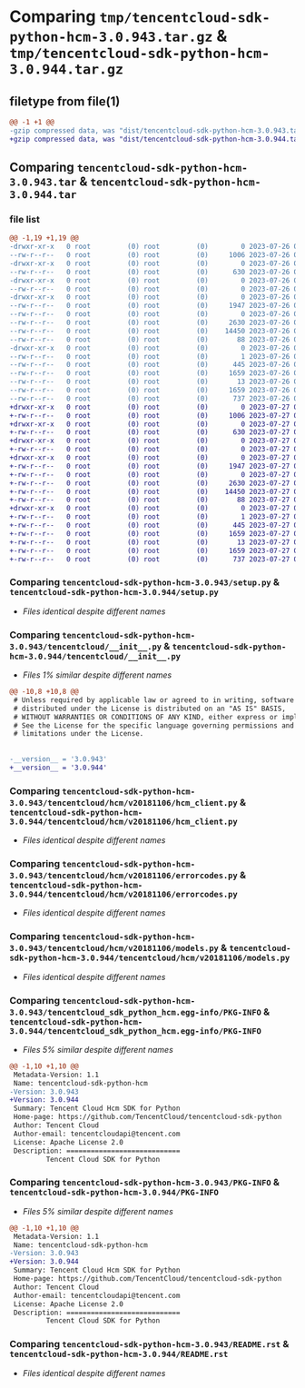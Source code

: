 # Comparing `tmp/tencentcloud-sdk-python-hcm-3.0.943.tar.gz` & `tmp/tencentcloud-sdk-python-hcm-3.0.944.tar.gz`

## filetype from file(1)

```diff
@@ -1 +1 @@
-gzip compressed data, was "dist/tencentcloud-sdk-python-hcm-3.0.943.tar", last modified: Wed Jul 26 00:38:33 2023, max compression
+gzip compressed data, was "dist/tencentcloud-sdk-python-hcm-3.0.944.tar", last modified: Thu Jul 27 02:16:49 2023, max compression
```

## Comparing `tencentcloud-sdk-python-hcm-3.0.943.tar` & `tencentcloud-sdk-python-hcm-3.0.944.tar`

### file list

```diff
@@ -1,19 +1,19 @@
-drwxr-xr-x   0 root         (0) root         (0)        0 2023-07-26 00:38:33.000000 tencentcloud-sdk-python-hcm-3.0.943/
--rw-r--r--   0 root         (0) root         (0)     1006 2023-07-26 00:38:33.000000 tencentcloud-sdk-python-hcm-3.0.943/setup.py
-drwxr-xr-x   0 root         (0) root         (0)        0 2023-07-26 00:38:33.000000 tencentcloud-sdk-python-hcm-3.0.943/tencentcloud/
--rw-r--r--   0 root         (0) root         (0)      630 2023-07-26 00:38:33.000000 tencentcloud-sdk-python-hcm-3.0.943/tencentcloud/__init__.py
-drwxr-xr-x   0 root         (0) root         (0)        0 2023-07-26 00:38:33.000000 tencentcloud-sdk-python-hcm-3.0.943/tencentcloud/hcm/
--rw-r--r--   0 root         (0) root         (0)        0 2023-07-26 00:38:33.000000 tencentcloud-sdk-python-hcm-3.0.943/tencentcloud/hcm/__init__.py
-drwxr-xr-x   0 root         (0) root         (0)        0 2023-07-26 00:38:33.000000 tencentcloud-sdk-python-hcm-3.0.943/tencentcloud/hcm/v20181106/
--rw-r--r--   0 root         (0) root         (0)     1947 2023-07-26 00:38:33.000000 tencentcloud-sdk-python-hcm-3.0.943/tencentcloud/hcm/v20181106/hcm_client.py
--rw-r--r--   0 root         (0) root         (0)        0 2023-07-26 00:38:33.000000 tencentcloud-sdk-python-hcm-3.0.943/tencentcloud/hcm/v20181106/__init__.py
--rw-r--r--   0 root         (0) root         (0)     2630 2023-07-26 00:38:33.000000 tencentcloud-sdk-python-hcm-3.0.943/tencentcloud/hcm/v20181106/errorcodes.py
--rw-r--r--   0 root         (0) root         (0)    14450 2023-07-26 00:38:33.000000 tencentcloud-sdk-python-hcm-3.0.943/tencentcloud/hcm/v20181106/models.py
--rw-r--r--   0 root         (0) root         (0)       88 2023-07-26 00:38:33.000000 tencentcloud-sdk-python-hcm-3.0.943/setup.cfg
-drwxr-xr-x   0 root         (0) root         (0)        0 2023-07-26 00:38:33.000000 tencentcloud-sdk-python-hcm-3.0.943/tencentcloud_sdk_python_hcm.egg-info/
--rw-r--r--   0 root         (0) root         (0)        1 2023-07-26 00:38:33.000000 tencentcloud-sdk-python-hcm-3.0.943/tencentcloud_sdk_python_hcm.egg-info/dependency_links.txt
--rw-r--r--   0 root         (0) root         (0)      445 2023-07-26 00:38:33.000000 tencentcloud-sdk-python-hcm-3.0.943/tencentcloud_sdk_python_hcm.egg-info/SOURCES.txt
--rw-r--r--   0 root         (0) root         (0)     1659 2023-07-26 00:38:33.000000 tencentcloud-sdk-python-hcm-3.0.943/tencentcloud_sdk_python_hcm.egg-info/PKG-INFO
--rw-r--r--   0 root         (0) root         (0)       13 2023-07-26 00:38:33.000000 tencentcloud-sdk-python-hcm-3.0.943/tencentcloud_sdk_python_hcm.egg-info/top_level.txt
--rw-r--r--   0 root         (0) root         (0)     1659 2023-07-26 00:38:33.000000 tencentcloud-sdk-python-hcm-3.0.943/PKG-INFO
--rw-r--r--   0 root         (0) root         (0)      737 2023-07-26 00:38:33.000000 tencentcloud-sdk-python-hcm-3.0.943/README.rst
+drwxr-xr-x   0 root         (0) root         (0)        0 2023-07-27 02:16:49.000000 tencentcloud-sdk-python-hcm-3.0.944/
+-rw-r--r--   0 root         (0) root         (0)     1006 2023-07-27 02:16:49.000000 tencentcloud-sdk-python-hcm-3.0.944/setup.py
+drwxr-xr-x   0 root         (0) root         (0)        0 2023-07-27 02:16:49.000000 tencentcloud-sdk-python-hcm-3.0.944/tencentcloud/
+-rw-r--r--   0 root         (0) root         (0)      630 2023-07-27 02:16:49.000000 tencentcloud-sdk-python-hcm-3.0.944/tencentcloud/__init__.py
+drwxr-xr-x   0 root         (0) root         (0)        0 2023-07-27 02:16:49.000000 tencentcloud-sdk-python-hcm-3.0.944/tencentcloud/hcm/
+-rw-r--r--   0 root         (0) root         (0)        0 2023-07-27 02:16:49.000000 tencentcloud-sdk-python-hcm-3.0.944/tencentcloud/hcm/__init__.py
+drwxr-xr-x   0 root         (0) root         (0)        0 2023-07-27 02:16:49.000000 tencentcloud-sdk-python-hcm-3.0.944/tencentcloud/hcm/v20181106/
+-rw-r--r--   0 root         (0) root         (0)     1947 2023-07-27 02:16:49.000000 tencentcloud-sdk-python-hcm-3.0.944/tencentcloud/hcm/v20181106/hcm_client.py
+-rw-r--r--   0 root         (0) root         (0)        0 2023-07-27 02:16:49.000000 tencentcloud-sdk-python-hcm-3.0.944/tencentcloud/hcm/v20181106/__init__.py
+-rw-r--r--   0 root         (0) root         (0)     2630 2023-07-27 02:16:49.000000 tencentcloud-sdk-python-hcm-3.0.944/tencentcloud/hcm/v20181106/errorcodes.py
+-rw-r--r--   0 root         (0) root         (0)    14450 2023-07-27 02:16:49.000000 tencentcloud-sdk-python-hcm-3.0.944/tencentcloud/hcm/v20181106/models.py
+-rw-r--r--   0 root         (0) root         (0)       88 2023-07-27 02:16:49.000000 tencentcloud-sdk-python-hcm-3.0.944/setup.cfg
+drwxr-xr-x   0 root         (0) root         (0)        0 2023-07-27 02:16:49.000000 tencentcloud-sdk-python-hcm-3.0.944/tencentcloud_sdk_python_hcm.egg-info/
+-rw-r--r--   0 root         (0) root         (0)        1 2023-07-27 02:16:49.000000 tencentcloud-sdk-python-hcm-3.0.944/tencentcloud_sdk_python_hcm.egg-info/dependency_links.txt
+-rw-r--r--   0 root         (0) root         (0)      445 2023-07-27 02:16:49.000000 tencentcloud-sdk-python-hcm-3.0.944/tencentcloud_sdk_python_hcm.egg-info/SOURCES.txt
+-rw-r--r--   0 root         (0) root         (0)     1659 2023-07-27 02:16:49.000000 tencentcloud-sdk-python-hcm-3.0.944/tencentcloud_sdk_python_hcm.egg-info/PKG-INFO
+-rw-r--r--   0 root         (0) root         (0)       13 2023-07-27 02:16:49.000000 tencentcloud-sdk-python-hcm-3.0.944/tencentcloud_sdk_python_hcm.egg-info/top_level.txt
+-rw-r--r--   0 root         (0) root         (0)     1659 2023-07-27 02:16:49.000000 tencentcloud-sdk-python-hcm-3.0.944/PKG-INFO
+-rw-r--r--   0 root         (0) root         (0)      737 2023-07-27 02:16:49.000000 tencentcloud-sdk-python-hcm-3.0.944/README.rst
```

### Comparing `tencentcloud-sdk-python-hcm-3.0.943/setup.py` & `tencentcloud-sdk-python-hcm-3.0.944/setup.py`

 * *Files identical despite different names*

### Comparing `tencentcloud-sdk-python-hcm-3.0.943/tencentcloud/__init__.py` & `tencentcloud-sdk-python-hcm-3.0.944/tencentcloud/__init__.py`

 * *Files 1% similar despite different names*

```diff
@@ -10,8 +10,8 @@
 # Unless required by applicable law or agreed to in writing, software
 # distributed under the License is distributed on an "AS IS" BASIS,
 # WITHOUT WARRANTIES OR CONDITIONS OF ANY KIND, either express or implied.
 # See the License for the specific language governing permissions and
 # limitations under the License.
 
 
-__version__ = '3.0.943'
+__version__ = '3.0.944'
```

### Comparing `tencentcloud-sdk-python-hcm-3.0.943/tencentcloud/hcm/v20181106/hcm_client.py` & `tencentcloud-sdk-python-hcm-3.0.944/tencentcloud/hcm/v20181106/hcm_client.py`

 * *Files identical despite different names*

### Comparing `tencentcloud-sdk-python-hcm-3.0.943/tencentcloud/hcm/v20181106/errorcodes.py` & `tencentcloud-sdk-python-hcm-3.0.944/tencentcloud/hcm/v20181106/errorcodes.py`

 * *Files identical despite different names*

### Comparing `tencentcloud-sdk-python-hcm-3.0.943/tencentcloud/hcm/v20181106/models.py` & `tencentcloud-sdk-python-hcm-3.0.944/tencentcloud/hcm/v20181106/models.py`

 * *Files identical despite different names*

### Comparing `tencentcloud-sdk-python-hcm-3.0.943/tencentcloud_sdk_python_hcm.egg-info/PKG-INFO` & `tencentcloud-sdk-python-hcm-3.0.944/tencentcloud_sdk_python_hcm.egg-info/PKG-INFO`

 * *Files 5% similar despite different names*

```diff
@@ -1,10 +1,10 @@
 Metadata-Version: 1.1
 Name: tencentcloud-sdk-python-hcm
-Version: 3.0.943
+Version: 3.0.944
 Summary: Tencent Cloud Hcm SDK for Python
 Home-page: https://github.com/TencentCloud/tencentcloud-sdk-python
 Author: Tencent Cloud
 Author-email: tencentcloudapi@tencent.com
 License: Apache License 2.0
 Description: ============================
         Tencent Cloud SDK for Python
```

### Comparing `tencentcloud-sdk-python-hcm-3.0.943/PKG-INFO` & `tencentcloud-sdk-python-hcm-3.0.944/PKG-INFO`

 * *Files 5% similar despite different names*

```diff
@@ -1,10 +1,10 @@
 Metadata-Version: 1.1
 Name: tencentcloud-sdk-python-hcm
-Version: 3.0.943
+Version: 3.0.944
 Summary: Tencent Cloud Hcm SDK for Python
 Home-page: https://github.com/TencentCloud/tencentcloud-sdk-python
 Author: Tencent Cloud
 Author-email: tencentcloudapi@tencent.com
 License: Apache License 2.0
 Description: ============================
         Tencent Cloud SDK for Python
```

### Comparing `tencentcloud-sdk-python-hcm-3.0.943/README.rst` & `tencentcloud-sdk-python-hcm-3.0.944/README.rst`

 * *Files identical despite different names*

